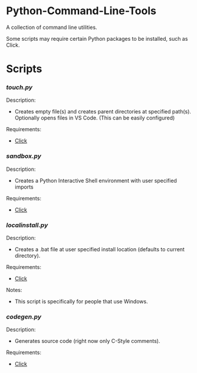 # Python-Command-Line-Tools
A collection of command line utilities.

Some scripts may require certain Python packages to be installed, such as Click.

# Scripts
### *touch.py*
Description:
- Creates empty file(s) and creates parent directories at specified path(s). Optionally opens files in VS Code. (This can be easily configured)

Requirements:
- [Click](https://pypi.org/project/click/)

### *sandbox.py*
Description:
- Creates a Python Interactive Shell environment with user specified imports

Requirements:
- [Click](https://pypi.org/project/click/)

### *localinstall.py*
Description:
- Creates a .bat file at user specified install location (defaults to current directory).

Requirements:
- [Click](https://pypi.org/project/click/)

Notes:
- This script is specifically for people that use Windows.

### *codegen.py*
Description:
- Generates source code (right now only C-Style comments).

Requirements:
- [Click](https://pypi.org/project/click/)
